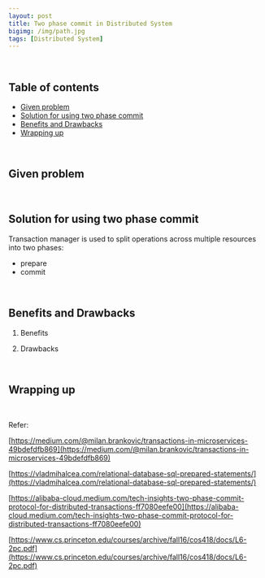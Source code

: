 ```yaml
---
layout: post
title: Two phase commit in Distributed System
bigimg: /img/path.jpg
tags: [Distributed System]
---
```




<br>

## Table of contents
- [Given problem](#given-problem)
- [Solution for using two phase commit](#solution-for-using-two-phase-commit)
- [Benefits and Drawbacks](#benefits-and-drawbacks)
- [Wrapping up](#wrapping-up)


<br>

## Given problem





<br>

## Solution for using two phase commit

Transaction manager is used to split operations across multiple resources into two phases:
- prepare
- commit



<br>

## Benefits and Drawbacks

1. Benefits



2. Drawbacks



<br>

## Wrapping up







<br>

Refer:

[https://medium.com/@milan.brankovic/transactions-in-microservices-49bdefdfb869](https://medium.com/@milan.brankovic/transactions-in-microservices-49bdefdfb869)

[https://vladmihalcea.com/relational-database-sql-prepared-statements/](https://vladmihalcea.com/relational-database-sql-prepared-statements/)

[https://alibaba-cloud.medium.com/tech-insights-two-phase-commit-protocol-for-distributed-transactions-ff7080eefe00](https://alibaba-cloud.medium.com/tech-insights-two-phase-commit-protocol-for-distributed-transactions-ff7080eefe00)

[https://www.cs.princeton.edu/courses/archive/fall16/cos418/docs/L6-2pc.pdf](https://www.cs.princeton.edu/courses/archive/fall16/cos418/docs/L6-2pc.pdf)

[]()